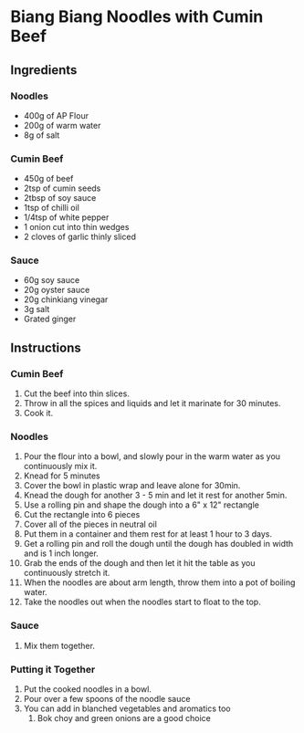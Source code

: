 # Biang Biang Noodles with Cumin Beef

## Ingredients

### Noodles
- 400g of AP Flour
- 200g of warm water
- 8g of salt

### Cumin Beef
- 450g of beef
- 2tsp of cumin seeds
- 2tbsp of soy sauce
- 1tsp of chilli oil
- 1/4tsp of white pepper
- 1 onion cut into thin wedges
- 2 cloves of garlic thinly sliced

### Sauce
- 60g soy sauce
- 20g oyster sauce
- 20g chinkiang vinegar
- 3g salt
- Grated ginger

## Instructions

### Cumin Beef
1. Cut the beef into thin slices.
2. Throw in all the spices and liquids and let it marinate for 30 minutes.
3. Cook it.

### Noodles
1. Pour the flour into a bowl, and slowly pour in the warm water as you continuously mix it.
2. Knead for 5 minutes
3. Cover the bowl in plastic wrap and leave alone for 30min.
4. Knead the dough for another 3 - 5 min and let it rest for another 5min.
5. Use a rolling pin and shape the dough into a 6" x 12" rectangle
6. Cut the rectangle into 6 pieces
7. Cover all of the pieces in neutral oil
8. Put them in a container and them rest for at least 1 hour to 3 days.
9. Get a rolling pin and roll the dough until the dough has doubled in width and is 1 inch longer.
10. Grab the ends of the dough and then let it hit the table as you continuously stretch it.
11. When the noodles are about arm length, throw them into a pot of boiling water.
12. Take the noodles out when the noodles start to float to the top.

### Sauce
1. Mix them together.

### Putting it Together
1. Put the cooked noodles in a bowl.
2. Pour over a few spoons of the noodle sauce
3. You can add in blanched vegetables and aromatics too
   1. Bok choy and green onions are a good choice
